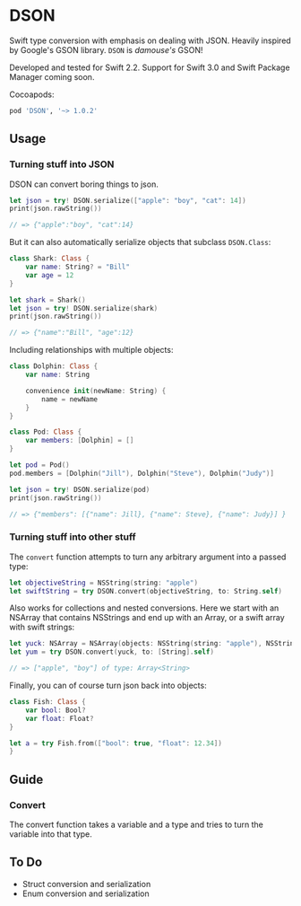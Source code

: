 # DSON

Swift type conversion with emphasis on dealing with JSON. Heavily inspired by Google's GSON library. `DSON` is *damouse's* GSON!

Developed and tested for Swift 2.2. Support for Swift 3.0 and Swift Package Manager coming soon. 

Cocoapods: 

```ruby
pod 'DSON', '~> 1.0.2'
```

## Usage

### Turning stuff into JSON

DSON can convert boring things to json.

```swift
let json = try! DSON.serialize(["apple": "boy", "cat": 14])
print(json.rawString()) 

// => {"apple":"boy", "cat":14}
```

But it can also automatically serialize objects that subclass `DSON.Class`: 

```swift 
class Shark: Class {
    var name: String? = "Bill"
    var age = 12
}

let shark = Shark()
let json = try! DSON.serialize(shark)
print(json.rawString()) 

// => {"name":"Bill", "age":12}
```

Including relationships with multiple objects: 

```swift 
class Dolphin: Class {
    var name: String

    convenience init(newName: String) {
        name = newName
    }
}

class Pod: Class {
    var members: [Dolphin] = []
}

let pod = Pod()
pod.members = [Dolphin("Jill"), Dolphin("Steve"), Dolphin("Judy")]

let json = try! DSON.serialize(pod)
print(json.rawString()) 

// => {"members": [{"name": Jill}, {"name": Steve}, {"name": Judy}] }
```

### Turning stuff into other stuff

The `convert` function attempts to turn any arbitrary argument into a passed type:

```swift
let objectiveString = NSString(string: "apple")
let swiftString = try DSON.convert(objectiveString, to: String.self)
```

Also works for collections and nested conversions. Here we start with an NSArray that contains NSStrings and end up with an Array<String>, or a swift array with swift strings:

```swift
let yuck: NSArray = NSArray(objects: NSString(string: "apple"), NSString(string: "boy"))
let yum = try DSON.convert(yuck, to: [String].self)

// => ["apple", "boy"] of type: Array<String>
```

Finally, you can of course turn json back into objects: 

```swift
class Fish: Class {
    var bool: Bool?
    var float: Float?
}

let a = try Fish.from(["bool": true, "float": 12.34])
}
```

## Guide

### Convert

The convert function takes a variable and a type and tries to turn the variable into that type. 

## To Do

- Struct conversion and serialization
- Enum conversion and serialization


